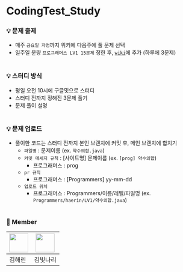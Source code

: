# CodingTest_Study   
### 💡 문제 출제
* 매주 `금요일 자정`까지 위키에 다음주에 풀 문제 선택
* 일주일 분량 `프로그래머스 LV1 15문제` 정한 후, [`wiki`](https://github.com/haerin7427/CodingTest_Study/wiki)에 추가 (하루에 3문제)
<br></br>
### 💡 스터디 방식
* 평일 오전 10시에 구글밋으로 스터디
* 스터디 전까지 정해진 3문제 풀기
* 문제 풀이 설명
<br></br>
### 💡 문제 업로드
* 풀이한 코드는 스터디 전까지 본인 브랜치에 커밋 후, 메인 브랜치에 합치기
  * `파일명` : 문제이름 (ex. `약수의합.java`)
  * `커밋 메세지 규칙` : [사이트명] 문제이름 (ex. `[prog] 약수의합`)
    * 프로그래머스 : prog
  * `pr 규칙` 
    * 프로그래머스 : [Programmers] yy-mm-dd
  * `업로드 위치`
    * 프로그래머스 : Programmers/이름/레벨/파일명 (ex. `Programmers/haerin/LV1/약수의합.java`)
<br></br>
### 👥 Member
|<a href="https://github.com/nhee0410"><img src="https://avatars.githubusercontent.com/u/43716537?v=4?s=100" width="50px;" alt="">|<a href="https://github.com/nhee0410"><img src="https://avatars.githubusercontent.com/u/59634496?v=4?s=100" width="50px;" alt="">|
|-----|-----|
|김해린|김빛나리|
